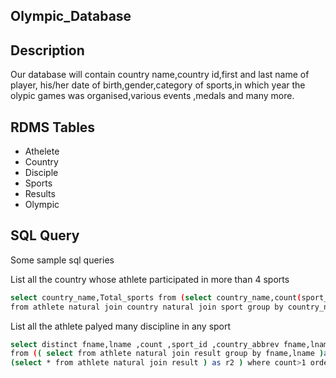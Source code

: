 ## Olympic_Database

## Description 

Our database will contain country name,country id,first and last name of player,
his/her date of birth,gender,category of sports,in which year the olypic games
was organised,various events ,medals and many more.


## RDMS Tables

- Athelete
- Country
- Disciple
- Sports
- Results
- Olympic


## SQL Query

Some sample sql queries

List all the country whose athlete participated in more than 4 sports


```bash
select country_name,Total_sports from (select country_name,count(sport_id) as Total_sports
from athlete natural join country natural join sport group by country_name)as r where Total_sports>4
```


List all the athlete palyed many discipline in any sport

```bash
select distinct fname,lname ,count ,sport_id ,country_abbrev fname,lname,count(fname) as count 
from (( select from athlete natural join result group by fname,lname )as r1 natural join
(select * from athlete natural join result ) as r2 ) where count>1 order by count desc
```

